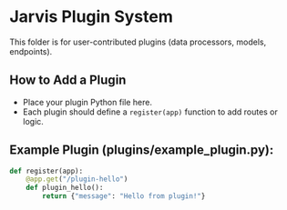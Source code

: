 # Jarvis Plugin System

This folder is for user-contributed plugins (data processors, models, endpoints).

## How to Add a Plugin
- Place your plugin Python file here.
- Each plugin should define a `register(app)` function to add routes or logic.

## Example Plugin (plugins/example_plugin.py):
```python
def register(app):
    @app.get("/plugin-hello")
    def plugin_hello():
        return {"message": "Hello from plugin!"}
```
